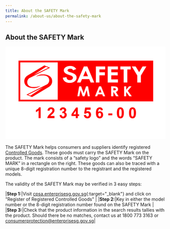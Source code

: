 ```yaml
---
title: About the SAFETY Mark
permalink: /about-us/about-the-safety-mark
---
```

## About the SAFETY Mark

![safety mark](/images/about-us/safety-mark.jpg)

The SAFETY Mark helps consumers and suppliers identify registered [Controlled Goods](/about-us/about-controlled-goods). These goods must carry the SAFETY Mark on the product. The mark consists of a “safety logo” and the words “SAFETY MARK” in a rectangle on the right. These goods can also be traced with a unique 8-digit registration number to the registrant and the registered models. 

The validity of the SAFETY Mark may be verified in 3 easy steps:

|**Step 1:**|Visit [cpsa.enterprisesg.gov.sg][1]{:target="_blank"} and click on "Register of Registered Controlled Goods"                                                                                                   |
|**Step 2:**|Key in either the model number or the 8-digit registration number found on the SAFETY Mark                                                                                                                     |
|**Step 3:**|Check that the product information in the search results tallies with the product. Should there be no matches, contact us at 1800 773 3163 or <consumerprotection@enterprisesg.gov.sg>|

[1]: cpsa.enterprisesg.gov.sg
